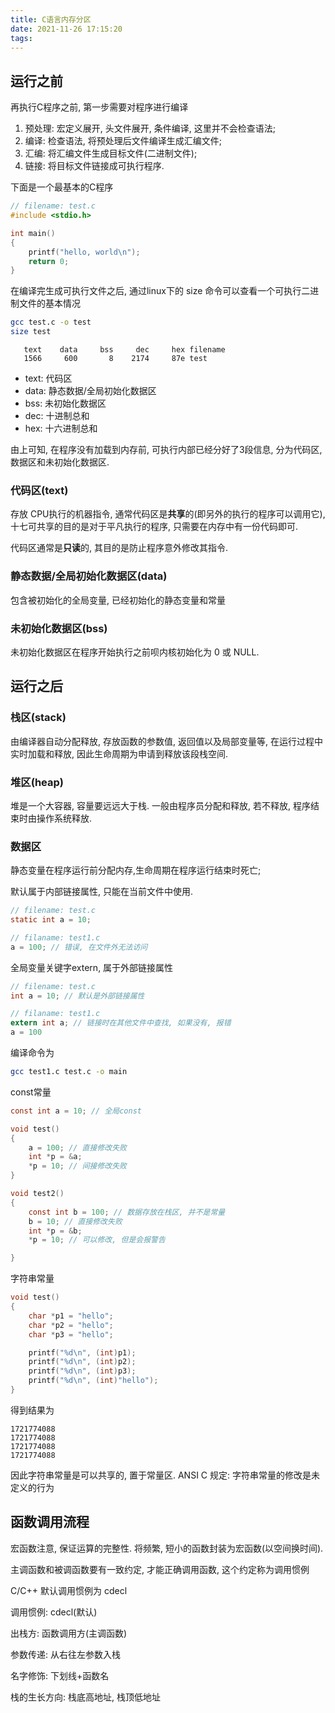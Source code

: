 ```yaml
---
title: C语言内存分区
date: 2021-11-26 17:15:20
tags:
---
```


## 运行之前
再执行C程序之前, 第一步需要对程序进行编译

1. 预处理: 宏定义展开, 头文件展开, 条件编译, 这里并不会检查语法;
2. 编译: 检查语法, 将预处理后文件编译生成汇编文件;
3. 汇编: 将汇编文件生成目标文件(二进制文件);
4. 链接: 将目标文件链接成可执行程序.

下面是一个最基本的C程序
```C
// filename: test.c
#include <stdio.h>

int main()
{
    printf("hello, world\n");
    return 0;
}
```
在编译完生成可执行文件之后, 通过linux下的 size 命令可以查看一个可执行二进制文件的基本情况
```bash
gcc test.c -o test
size test
```

```
   text    data     bss     dec     hex filename
   1566     600       8    2174     87e test
```
- text: 代码区
- data: 静态数据/全局初始化数据区
- bss: 未初始化数据区
- dec: 十进制总和
- hex: 十六进制总和

由上可知, 在程序没有加载到内存前, 可执行内部已经分好了3段信息, 分为代码区, 数据区和未初始化数据区.

### 代码区(text)
存放 CPU执行的机器指令, 通常代码区是**共享**的(即另外的执行的程序可以调用它), 十七可共享的目的是对于平凡执行的程序, 只需要在内存中有一份代码即可.

代码区通常是**只读**的, 其目的是防止程序意外修改其指令.

### 静态数据/全局初始化数据区(data)
包含被初始化的全局变量, 已经初始化的静态变量和常量

### 未初始化数据区(bss)
未初始化数据区在程序开始执行之前呗内核初始化为 0 或 NULL.

## 运行之后

### 栈区(stack)
由编译器自动分配释放, 存放函数的参数值, 返回值以及局部变量等, 在运行过程中实时加载和释放, 因此生命周期为申请到释放该段栈空间.

### 堆区(heap)
堆是一个大容器, 容量要远远大于栈. 一般由程序员分配和释放, 若不释放, 程序结束时由操作系统释放.

### 数据区
静态变量在程序运行前分配内存,生命周期在程序运行结束时死亡;

默认属于内部链接属性, 只能在当前文件中使用.
```C
// filename: test.c
static int a = 10;

// filaname: test1.c
a = 100; // 错误, 在文件外无法访问
```

全局变量关键字extern, 属于外部链接属性
```C
// filename: test.c
int a = 10; // 默认是外部链接属性

// filaname: test1.c
extern int a; // 链接时在其他文件中查找, 如果没有, 报错
a = 100 
```
编译命令为
```bash
gcc test1.c test.c -o main
```

const常量
```C
const int a = 10; // 全局const

void test()
{
    a = 100; // 直接修改失败
    int *p = &a;
    *p = 10; // 间接修改失败
}

void test2()
{
    const int b = 100; // 数据存放在栈区, 并不是常量
    b = 10; // 直接修改失败
    int *p = &b;
    *p = 10; // 可以修改, 但是会报警告

}
```

字符串常量
```C
void test()
{
    char *p1 = "hello";
    char *p2 = "hello";
    char *p3 = "hello";

    printf("%d\n", (int)p1);
    printf("%d\n", (int)p2);
    printf("%d\n", (int)p3);
    printf("%d\n", (int)"hello");
}
```
得到结果为
```
1721774088
1721774088
1721774088
1721774088
```
因此字符串常量是可以共享的, 置于常量区. 
ANSI C 规定: 字符串常量的修改是未定义的行为

## 函数调用流程
宏函数注意, 保证运算的完整性. 将频繁, 短小的函数封装为宏函数(以空间换时间).

主调函数和被调函数要有一致约定, 才能正确调用函数, 这个约定称为调用惯例

C/C++ 默认调用惯例为 cdecl

调用惯例: cdecl(默认)

出栈方: 函数调用方(主调函数)

参数传递: 从右往左参数入栈

名字修饰: 下划线+函数名

栈的生长方向: 栈底高地址, 栈顶低地址

